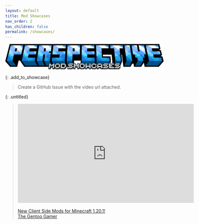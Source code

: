 ```yaml
---
layout: default
title: Mod Showcases
nav_order: 2
has_children: false
permalink: /showcases/
---
```

![](https://raw.githubusercontent.com/MCLegoMan/Perspective/1.20.x/docs/img/titles/mod_showcases.png)

{: .add_to_showcase}
> Create a GitHub Issue with the video url attached.

{: .untitled}
> <iframe width="560" height="315" src="https://www.youtube-nocookie.com/embed/Yo2tEApUyW4" title="YouTube video player" frameborder="0" allow="accelerometer; autoplay; clipboard-write; encrypted-media; gyroscope; picture-in-picture; web-share" allowfullscreen> </iframe>
>  
> [New Client Side Mods for Minecraft 1.20.1!](https://www.youtube.com/watch?v=Yo2tEApUyW4)  
> [The Gentoo Gamer](https://www.youtube.com/@TheGentooGamer)